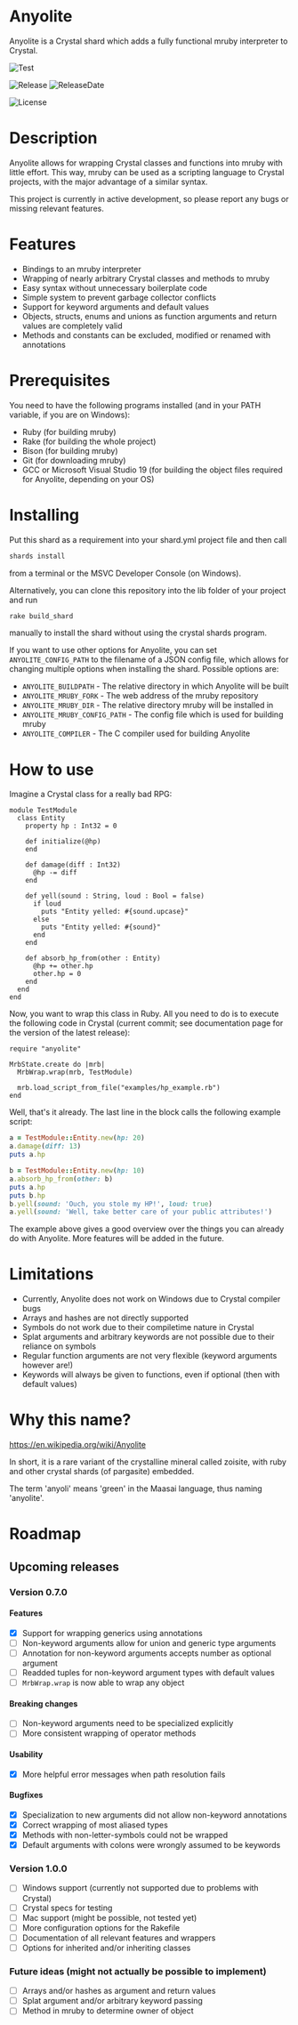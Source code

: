 # Anyolite

Anyolite is a Crystal shard which adds a fully functional mruby interpreter to Crystal.

![Test](https://github.com/Anyolite/anyolite/workflows/Test/badge.svg)

![Release](https://img.shields.io/github/v/release/Anyolite/anyolite)
![ReleaseDate](https://img.shields.io/github/release-date/Anyolite/anyolite)

![License](https://img.shields.io/github/license/Anyolite/anyolite)

# Description

Anyolite allows for wrapping Crystal classes and functions into mruby with little effort.
This way, mruby can be used as a scripting language to Crystal projects, with the major advantage of a similar syntax.

This project is currently in active development, so please report any bugs or missing relevant features.

# Features

* Bindings to an mruby interpreter
* Wrapping of nearly arbitrary Crystal classes and methods to mruby
* Easy syntax without unnecessary boilerplate code
* Simple system to prevent garbage collector conflicts
* Support for keyword arguments and default values
* Objects, structs, enums and unions as function arguments and return values are completely valid
* Methods and constants can be excluded, modified or renamed with annotations

# Prerequisites

You need to have the following programs installed (and in your PATH variable, if you are on Windows):
* Ruby (for building mruby)
* Rake (for building the whole project)
* Bison (for building mruby)
* Git (for downloading mruby)
* GCC or Microsoft Visual Studio 19 (for building the object files required for Anyolite, depending on your OS)

# Installing

Put this shard as a requirement into your shard.yml project file and then call
```bash
shards install
```
from a terminal or the MSVC Developer Console (on Windows).

Alternatively, you can clone this repository into the lib folder of your project and run
```bash
rake build_shard
```
manually to install the shard without using the crystal shards program.

If you want to use other options for Anyolite, you can set `ANYOLITE_CONFIG_PATH` to the filename of a JSON config file,
which allows for changing multiple options when installing the shard. Possible options are:

* `ANYOLITE_BUILDPATH` - The relative directory in which Anyolite will be built
* `ANYOLITE_MRUBY_FORK` - The web address of the mruby repository
* `ANYOLITE_MRUBY_DIR` - The relative directory mruby will be installed in
* `ANYOLITE_MRUBY_CONFIG_PATH` - The config file which is used for building mruby
* `ANYOLITE_COMPILER` - The C compiler used for building Anyolite

# How to use

Imagine a Crystal class for a really bad RPG:

```crystal
module TestModule
  class Entity
    property hp : Int32 = 0

    def initialize(@hp)
    end

    def damage(diff : Int32)
      @hp -= diff
    end

    def yell(sound : String, loud : Bool = false)
      if loud
        puts "Entity yelled: #{sound.upcase}"
      else
        puts "Entity yelled: #{sound}"
      end
    end

    def absorb_hp_from(other : Entity)
      @hp += other.hp
      other.hp = 0
    end
  end
end
```

Now, you want to wrap this class in Ruby. All you need to do is to execute the following code in Crystal (current commit; see documentation page for the version of the latest release):

```crystal
require "anyolite"

MrbState.create do |mrb|
  MrbWrap.wrap(mrb, TestModule)

  mrb.load_script_from_file("examples/hp_example.rb")
end
```

Well, that's it already. 
The last line in the block calls the following example script:

```ruby
a = TestModule::Entity.new(hp: 20)
a.damage(diff: 13)
puts a.hp

b = TestModule::Entity.new(hp: 10)
a.absorb_hp_from(other: b)
puts a.hp
puts b.hp
b.yell(sound: 'Ouch, you stole my HP!', loud: true)
a.yell(sound: 'Well, take better care of your public attributes!')
```

The example above gives a good overview over the things you can already do with Anyolite.
More features will be added in the future.

# Limitations

* Currently, Anyolite does not work on Windows due to Crystal compiler bugs
* Arrays and hashes are not directly supported
* Symbols do not work due to their compiletime nature in Crystal
* Splat arguments and arbitrary keywords are not possible due to their reliance on symbols
* Regular function arguments are not very flexible (keyword arguments however are!)
* Keywords will always be given to functions, even if optional (then with default values)

# Why this name?

https://en.wikipedia.org/wiki/Anyolite

In short, it is a rare variant of the crystalline mineral called zoisite, with ruby and other crystal shards (of pargasite) embedded.

The term 'anyoli' means 'green' in the Maasai language, thus naming 'anyolite'.

# Roadmap

## Upcoming releases

### Version 0.7.0

#### Features

* [X] Support for wrapping generics using annotations
* [ ] Non-keyword arguments allow for union and generic type arguments
* [ ] Annotation for non-keyword arguments accepts number as optional argument
* [ ] Readded tuples for non-keyword argument types with default values
* [ ] `MrbWrap.wrap` is now able to wrap any object

#### Breaking changes

* [ ] Non-keyword arguments need to be specialized explicitly
* [ ] More consistent wrapping of operator methods

#### Usability

* [X] More helpful error messages when path resolution fails

#### Bugfixes

* [X] Specialization to new arguments did not allow non-keyword annotations
* [X] Correct wrapping of most aliased types
* [X] Methods with non-letter-symbols could not be wrapped
* [X] Default arguments with colons were wrongly assumed to be keywords

### Version 1.0.0

* [ ] Windows support (currently not supported due to problems with Crystal)
* [ ] Crystal specs for testing
* [ ] Mac support (might be possible, not tested yet)
* [ ] More configuration options for the Rakefile
* [ ] Documentation of all relevant features and wrappers
* [ ] Options for inherited and/or inheriting classes

### Future ideas (might not actually be possible to implement)

* [ ] Arrays and/or hashes as argument and return values
* [ ] Splat argument and/or arbitrary keyword passing
* [ ] Method in mruby to determine owner of object
